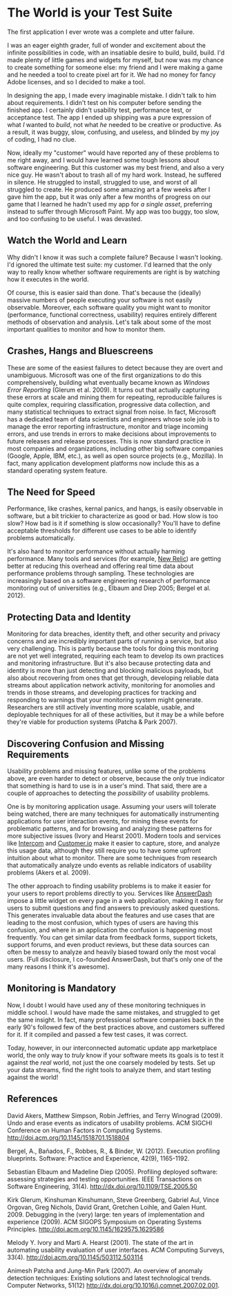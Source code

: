 # The World is your Test Suite

The first application I ever wrote was a complete and utter failure.

I was an eager eighth grader, full of wonder and excitement about the infinite possibilities in code, with an insatiable desire to build, build, build. I'd made plenty of little games and widgets for myself, but now was my chance to create something for someone else: my friend and I were making a game and he needed a tool to create pixel art for it. We had no money for fancy Adobe licenses, and so I decided to make a tool.

In designing the app, I made every imaginable mistake. I didn't talk to him about requirements. I didn't test on his computer before sending the finished app. I certainly didn't usability test, performance test, or acceptance test. The app I ended up shipping was a pure expression of what _I_ wanted to _build_, not what _he_ needed to be creative or productive. As a result, it was buggy, slow, confusing, and useless, and blinded by my joy of coding, I had no clue.

Now, ideally my "customer" would have reported any of these problems to me right away, and I would have learned some tough lessons about software engineering. But this customer was my best friend, and also a very nice guy. He wasn't about to trash all of my hard work. Instead, he suffered in silence. He struggled to install, struggled to use, and worst of all struggled to create. He produced some amazing art a few weeks after I gave him the app, but it was only after a few months of progress on our game that I learned he hadn't used my app for _a single asset_, preferring instead to suffer through Microsoft Paint. My app was too buggy, too slow, and too confusing to be useful. I was devasted.

## Watch the World and Learn 

Why didn't I know it was such a complete failure? Because I wasn't looking. I'd ignored the ultimate test suite: my customer. I'd learned that the only way to really know whether software requirements are right is by watching how it executes in the world.

Of course, this is easier said than done. That's because the (ideally) massive numbers of people executing your software is not easily observable. Moreover, each software quality you might want to monitor (performance, functional correctness, usability) requires entirely different methods of observation and analysis. Let's talk about some of the most important qualities to monitor and how to monitor them.

## Crashes, Hangs and Bluescreens

These are some of the easiest failures to detect because they are overt and unambiguous. Microsoft was one of the first organizations to do this comprehensively, building what eventually became known as _Windows Error Reporting_ (Glerum et al. 2009). It turns out that actually capturing these errors at scale and mining them for repeating, reproducible failures is quite complex, requiring classification, progressive data collection, and many statistical techniques to extract signal from noise. In fact, Microsoft has a dedicated team of data scientists and engineers whose sole job is to manage the error reporting infrastructure, monitor and triage incoming errors, and use trends in errors to make decisions about improvements to future releases and release processes. This is now standard practice in most companies and organizations, including other big software companies (Google, Apple, IBM, etc.), as well as open source projects (e.g., Mozilla). In fact, many application development platforms now include this as a standard operating system feature.

## The Need for Speed

Performance, like crashes, kernal panics, and hangs, is easily observable in software, but a bit trickier to characterize as good or bad. How slow is too slow? How bad is it if something is slow occasionally? You'll have to define acceptable thresholds for different use cases to be able to identify problems automatically.

It's also hard to monitor performance without actually harming performance. Many tools and services (for example, [New Relic](http://newrelic.com)) are getting better at reducing this overhead and offering real time data about performance problems through sampling. These technologies are increasingly based on a software engineering research of performance monitoring out of universities (e.g., Elbaum and Diep 2005; Bergel et al. 2012).

## Protecting Data and Identity

Monitoring for data breaches, identity theft, and other security and privacy concerns and are incredibly important parts of running a service, but also very challenging. This is partly because the tools for doing this monitoring are not yet well integrated, requiring each team to develop its own practices and monitoring infrastructure. But it's also because protecting data and identity is more than just detecting and blocking malicious payloads, but also about recovering from ones that get through, developing reliable data streams about application network activity, monitoring for anomolies and trends in those streams, and developing practices for tracking and responding to warnings that your monitoring system might generate. Researchers are still actively inventing more scalable, usable, and deployable techniques for all of these activities, but it may be a while before they're viable for production systems (Patcha & Park 2007).

## Discovering Confusion and Missing Requirements

Usability problems and missing features, unlike some of the problems above, are even harder to detect or observe, because the only true indicator that something is hard to use is in a user's mind. That said, there are a couple of approaches to detecting the _possibility_ of usability problems.

One is by monitoring application usage. Assuming your users will tolerate being watched, there are many techniques for automatically instrumenting applications for user interaction events, for mining these events for problematic patterns, and for browsing and analyzing these patterns for more subjective issues (Ivory and Hearst 2001). Modern tools and services like [Intercom](http://intercom.io) and [Customer.io](http://customer.io) make it easier to capture, store, and analyze this usage data, although they still require you to have some upfront intuition about what to monitor. There are some techniques from research that automatically analyze undo events as reliable indicators of usability problems (Akers et al. 2009).

The other approach to finding usability problems is to make it easier for your users to report problems directly to you. Services like [AnswerDash](http://answerdash.com) impose a little widget on every page in a web application, making it easy for users to submit questions and find answers to previously asked questions. This generates invaluable data about the features and use cases that are leading to the most confusion, which types of users are having this confusion, and where in an application the confusion is happening most frequently. You can get similar data from feedback forms, support tickets, support forums, and even product reviews, but these data sources can often be messy to analyze and heavily biased toward only the most vocal users. (Full disclosure, I co-founded AnswerDash, but that's only one of the many reasons I think it's awesome).

## Monitoring is Mandatory

Now, I doubt I would have used any of these monitoring techniques in middle school. I would have made the same mistakes, and struggled to get the same insight. In fact, many professional software companies back in the early 90's followed few of the best practices above, and customers suffered for it. If it compiled and passed a few test cases, it was correct.

Today, however, in our interconnected automatic update app marketplace world, the only way to _truly_ know if your software meets its goals is to test it against the _real_ world, not just the one coarsely modeled by tests. Set up your data streams, find the right tools to analyze them, and start testing against the world!

## References

David Akers, Matthew Simpson, Robin Jeffries, and Terry Winograd (2009). Undo and erase events as indicators of usability problems. ACM SIGCHI Conference on Human Factors in Computing Systems.
http://doi.acm.org/10.1145/1518701.1518804

Bergel, A., Bañados, F., Robbes, R., & Binder, W. (2012). Execution profiling blueprints. Software: Practice and Experience, 42(9), 1165-1192.

Sebastian Elbaum and Madeline Diep (2005). Profiling deployed software: assessing strategies and testing opportunities. IEEE Transactions on Software Engineering, 31(4).
http://dx.doi.org/10.1109/TSE.2005.50

Kirk Glerum, Kinshuman Kinshumann, Steve Greenberg, Gabriel Aul, Vince Orgovan, Greg Nichols, David Grant, Gretchen Loihle, and Galen Hunt. 2009. Debugging in the (very) large: ten years of implementation and experience (2009). ACM SIGOPS Symposium on Operating Systems Principles.
http://doi.acm.org/10.1145/1629575.1629586

Melody Y. Ivory and Marti A. Hearst (2001). The state of the art in automating usability evaluation of user interfaces. ACM Computing Surveys, 33(4).
http://doi.acm.org/10.1145/503112.503114

Animesh Patcha and Jung-Min Park (2007). An overview of anomaly detection techniques: Existing solutions and latest technological trends. Computer Networks, 51(12)
http://dx.doi.org/10.1016/j.comnet.2007.02.001.

